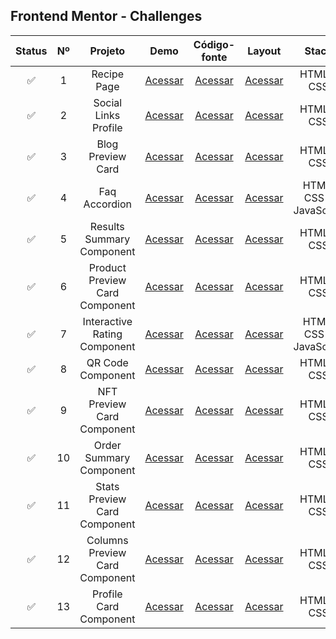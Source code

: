## Frontend Mentor - Challenges


| Status | Nº | Projeto | Demo | Código-fonte | Layout | Stack |
| :---: | :---:  | :---:  | :---:  | :---:  | :---: | :---:     |
| ✅ | 1 | Recipe Page | [Acessar](https://mateusskv9.github.io/frontend-mentor/1-recipe-page/) | [Acessar](./1-recipe-page/) | [Acessar](https://www.frontendmentor.io/challenges/recipe-page-KiTsR8QQKm) | HTML e CSS |
| ✅ | 2 | Social Links Profile | [Acessar](https://mateusskv9.github.io/frontend-mentor/2-social-links-profile/) | [Acessar](./2-social-links-profile) | [Acessar](https://www.frontendmentor.io/challenges/social-links-profile-UG32l9m6dQ) | HTML e CSS |
| ✅ | 3 | Blog Preview Card | [Acessar](https://mateusskv9.github.io/frontend-mentor/3-blog-preview-card/) | [Acessar](./3-blog-preview-card) | [Acessar](https://www.frontendmentor.io/challenges/social-links-profile-UG32l9m6dQ) | HTML e CSS |
| ✅ |  4 | Faq Accordion | [Acessar](https://mateusskv9.github.io/frontend-mentor/4-faq-accordion/) | [Acessar](./4-faq-accordion) | [Acessar](https://www.frontendmentor.io/challenges/faq-accordion-UG32l9m6dQ) | HTML, CSS e JavaScript|
| ✅ |  5 | Results Summary Component | [Acessar](https://mateusskv9.github.io/frontend-mentor/5-results-summary-component/) | [Acessar](./5-results-summary-component) | [Acessar](https://www.frontendmentor.io/challenges/results-summary-component-UG32l9m6dQ) | HTML e CSS |
| ✅ |  6 | Product Preview Card Component | [Acessar](https://mateusskv9.github.io/frontend-mentor/6-product-preview-card-component/) | [Acessar](./6-product-preview-card-component) | [Acessar](https://www.frontendmentor.io/challenges/product-preview-card-component-UG32l9m6dQ) | HTML e CSS |
| ✅ |  7 | Interactive Rating Component | [Acessar](https://mateusskv9.github.io/frontend-mentor/7-interactive-rating-component/) | [Acessar](./7-interactive-rating-component) | [Acessar](https://www.frontendmentor.io/challenges/interactive-rating-component-UG32l9m6dQ) | HTML, CSS e JavaScript|
| ✅ |  8 | QR Code Component | [Acessar](https://mateusskv9.github.io/frontend-mentor/8-qr-code-component/) | [Acessar](./8-qr-code-component) | [Acessar](https://www.frontendmentor.io/challenges/qr-code-component-UG32l9m6dQ) | HTML e CSS|
| ✅ |  9 | NFT Preview Card Component | [Acessar](https://mateusskv9.github.io/frontend-mentor/9-nft-preview-card-component/) | [Acessar](./9-nft-preview-card-component) | [Acessar](https://www.frontendmentor.io/challenges/nft-preview-card-component-component-UG32l9m6dQ) | HTML e CSS|
| ✅ |  10 | Order Summary Component | [Acessar](https://mateusskv9.github.io/frontend-mentor/10-order-summary-component/) | [Acessar](./10-order-summary-component) | [Acessar](https://www.frontendmentor.io/challenges/order-summary-component-UG32l9m6dQ) | HTML e CSS|
| ✅ |  11 | Stats Preview Card Component | [Acessar](https://mateusskv9.github.io/frontend-mentor/11-stats-preview-card-component/) | [Acessar](./11-stats-preview-card-component) | [Acessar](https://www.frontendmentor.io/challenges/stats-preview-card-component-UG32l9m6dQ) | HTML e CSS|
| ✅ |  12 | Columns Preview Card Component | [Acessar](https://mateusskv9.github.io/frontend-mentor/12-columns-preview-card-component/) | [Acessar](./12-columns-preview-card-component) | [Acessar](https://www.frontendmentor.io/challenges/columns-preview-card-component-component-UG32l9m6dQ) | HTML e CSS|
| ✅ |  13 | Profile Card Component | [Acessar](https://mateusskv9.github.io/frontend-mentor/13-profile-card-component/) | [Acessar](./13-profile-card-component) | [Acessar](https://www.frontendmentor.io/challenges/profile-card-component-component-UG32l9m6dQ) | HTML e CSS|
